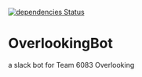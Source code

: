 [![dependencies Status](https://david-dm.org/Team6083/OverlookingBot/status.svg)](https://david-dm.org/Team6083/OverlookingBot)

# OverlookingBot

a slack bot for Team 6083 Overlooking
